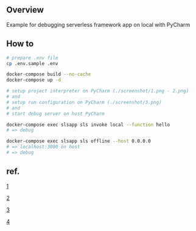 ## Overview

Example for debugging serverless framework app on local with PyCharm


## How to

```bash
# prepare .env file
cp .env.sample .env

docker-compose build --no-cache
docker-compose up -d

# setup project interpreter on PyCharm (./screenshot/1.png - 2.png)
# and
# setup run configuration on PyCharm (./screenshot/3.png)
# and
# start debug server on host PyCharm

docker-compose exec slsapp sls invoke local --function hello
# => debug

docker-compose exec slsapp sls offline --host 0.0.0.0
# => localhost:3000 on host
# => debug
```


## ref.

[1](https://scrapbox.io/tasuwo/AWS_SAM_CLI_で立ち上げた_Lambda_をリモートデバッグする)

[2](https://dev.classmethod.jp/server-side/serverless/python-remote-debug/)

[3](https://qiita.com/masahiro-fukushima/items/67959a0dfede69c9d653)

[4](https://stackoverflow.com/questions/36058776/django-docker-remote-debug-using-pydev)
